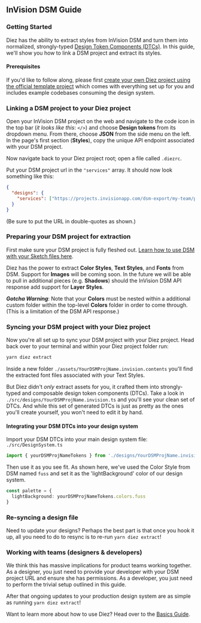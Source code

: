 ## InVision DSM Guide

### Getting Started

Diez has the ability to extract styles from InVision DSM and turn them into normalized, strongly-typed [Design Token Components (DTCs)](/glossary/#tokens). In this guide, we'll show you how to link a DSM project and extract its styles.

#### Prerequisites

If you'd like to follow along, please first [create your own Diez project using the official template project](/getting-started/#set-up) which comes with everything set up for you and includes example codebases consuming the design system.


### Linking a DSM project to your Diez project
Open your InVision DSM project on the web and navigate to the code icon in the top bar (*it looks like this*: `</>`) and choose **Design tokens** from its dropdown menu. From there, choose **JSON** from the side menu on the left. In the page's first section (**Styles**), copy the unique API endpoint associated with your DSM project. 

Now navigate back to your Diez project root; open a file called `.diezrc`.

Put your DSM project url in the `"services"` array. It should now look something like this:

```json
{
  "designs": {
    "services": ["https://projects.invisionapp.com/dsm-export/my-team/proj-name/style-data.json?exportFormat=list&key=ryVazK2NB"]
  }
}
```

<div class="note">(Be sure to put the URL in double-quotes as shown.)</div>

### Preparing your DSM project for extraction
First make sure your DSM project is fully fleshed out. [Learn how to use DSM with your Sketch files here](https://support.invisionapp.com/hc/en-us/articles/115005685166). 

Diez has the power to extract **Color Styles**, **Text Styles**, and **Fonts** from DSM. Support for **Images** will be coming soon. In the future we will be able to pull in additional pieces (e.g. **Shadows**) should the InVision DSM API response add support for **Layer Styles**.

<div class="aside"><i><strong>Gotcha Warning</strong></i>: Note that your <strong>Colors</strong> must be nested within a additional custom folder within the top-level <strong>Colors</strong> folder in order to come through. (This is a limitation of the DSM API response.)</div>

### Syncing your DSM project with your Diez project
Now you're all set up to sync your DSM project with your Diez project. Head back over to your terminal and within your Diez project folder run:

```bash
yarn diez extract
```

Inside a new folder `./assets/YourDSMProjName.invision.contents` you'll find the extracted font files associated with your Text Styles.

But Diez didn't _only_ extract assets for you, it crafted them into strongly-typed and composable design token components (DTCs). Take a look in `./src/designs/YourDSMProjName.invision.ts` and you'll see your clean set of DTCs. And while this set of generated DTCs is just as pretty as the ones you'll create yourself, you won't need to edit it by hand.

#### Integrating your DSM DTCs into your design system

Import your DSM DTCs into your main design system file: `./src/DesignSystem.ts`

```typescript
import { yourDSMProjNameTokens } from './designs/YourDSMProjName.invision';
```

Then use it as you see fit. As shown here, we've used the Color Style from DSM named `fuss` and set it as the 'lightBackground' color of our design system.

```typescript
const palette = {
  lightBackground: yourDSMProjNameTokens.colors.fuss
}
```

### Re-syncing a design file

Need to update your designs? Perhaps the best part is that once you hook it up, all you need to do to resync is to re-run `yarn diez extract`!

### Working with teams (designers & developers)

We think this has massive implications for product teams working together. As a designer, you just need to provide your developer with your DSM project URL and ensure she has permissions. As a developer, you just need to perform the trivial setup outlined in this guide.

After that ongoing updates to your production design system are as simple as running `yarn diez extract`!

Want to learn more about how to use Diez? Head over to the [Basics Guide](/getting-started/the-basics).
